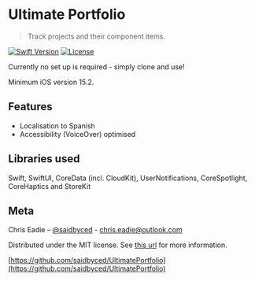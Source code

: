 # Ultimate Portfolio
> Track projects and their component items.

[![Swift Version][swift-image]][swift-url]
[![License][license-image]][license-url]

Currently no set up is required - simply clone and use!

Minimum iOS version 15.2.

## Features

- Localisation to Spanish
- Accessibility (VoiceOver) optimised
    
## Libraries used

Swift, SwiftUI, CoreData (incl. CloudKit), UserNotifications, CoreSpotlight, CoreHaptics and StoreKit

## Meta

Chris Eadie – [@saidbyced](https://twitter.com/saidbyced) - [chris.eadie@outlook.com](mailto://chris.eadie@outlook.com)

Distributed under the MIT license. See [this url](https://choosealicense.com/licenses/mit/) for more information.

[https://github.com/saidbyced/UltimatePortfolio](https://github.com/saidbyced/UltimatePortfolio)

[swift-image]:https://img.shields.io/badge/swift-3.0-orange.svg
[swift-url]: https://swift.org/
[license-image]: https://img.shields.io/badge/License-MIT-blue.svg
[license-url]: https://choosealicense.com/licenses/mit/
